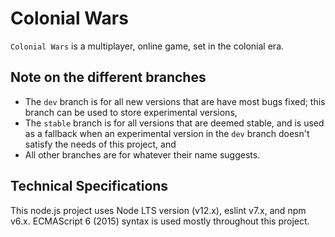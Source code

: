 # Colonial Wars
``Colonial Wars`` is a multiplayer, online game, set in the colonial era.

## Note on the different branches
- The ``dev`` branch is for all new versions that are have most bugs fixed; this branch
can be used to store experimental versions,
- The ``stable`` branch is for all versions that are deemed stable, and is used as a
fallback when an experimental version in the ``dev`` branch doesn't satisfy the needs
of this project, and
- All other branches are for whatever their name suggests.
## Technical Specifications
This node.js project uses Node LTS version (v12.x), eslint v7.x, and npm v6.x.
ECMAScript 6 (2015) syntax is used mostly throughout this project.
